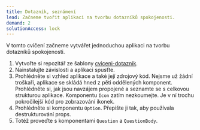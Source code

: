 ```yaml
---
title: Dotazník, seznámení
lead: Začneme tvořit aplikaci na tvorbu dotazníků spokojenosti.
demand: 2
solutionAccess: lock
---
```


V tomto cvičení začneme vytvářet jednoduchou aplikaci na tvorbu dotazníků spokojenosti.

1. Vytvořte si repozitář ze šablony [cviceni-dotaznik](https://github.com/Czechitas-podklady-WEB/cviceni-dotaznik).
1. Nainstalujte závislosti a aplikaci spusťte.
1. Prohlédněte si vzhled aplikace a také její zdrojový kód. Nejsme už žádní troškaři, aplikace se skládá hned z pěti oddělených komponent. Prohlédněte si, jak jsou navzájem propojené a seznamte se s celkovou strukturou aplikace. Komponentu `Icon` zatím nezkoumejte. Je v ní trochu pokročilejší kód pro zobrazování ikonek.
1. Prohlédněte si komponentu `Option`. Přepište ji tak, aby používala destrukturování props.
1. Totéž proveďte s komponentami `Question` a `QuestionBody`.
